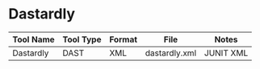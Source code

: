 # Dastardly

| Tool Name | Tool Type | Format | File | Notes |
| --- | --- | --- | --- | --- |
| Dastardly | DAST | XML | dastardly.xml | JUNIT XML |
